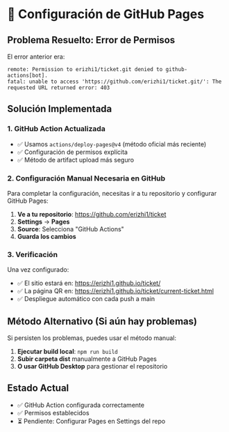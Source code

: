 # 🔧 Configuración de GitHub Pages

## Problema Resuelto: Error de Permisos

El error anterior era:
```
remote: Permission to erizhi1/ticket.git denied to github-actions[bot].
fatal: unable to access 'https://github.com/erizhi1/ticket.git/': The requested URL returned error: 403
```

## Solución Implementada

### 1. **GitHub Action Actualizada**
- ✅ Usamos `actions/deploy-pages@v4` (método oficial más reciente)
- ✅ Configuración de permisos explícita
- ✅ Método de artifact upload más seguro

### 2. **Configuración Manual Necesaria en GitHub**

Para completar la configuración, necesitas ir a tu repositorio y configurar GitHub Pages:

1. **Ve a tu repositorio**: https://github.com/erizhi1/ticket
2. **Settings** → **Pages**
3. **Source**: Selecciona "GitHub Actions"
4. **Guarda los cambios**

### 3. **Verificación**

Una vez configurado:
- ✅ El sitio estará en: https://erizhi1.github.io/ticket/
- ✅ La página QR en: https://erizhi1.github.io/ticket/current-ticket.html
- ✅ Despliegue automático con cada push a main

## Método Alternativo (Si aún hay problemas)

Si persisten los problemas, puedes usar el método manual:

1. **Ejecutar build local**: `npm run build`
2. **Subir carpeta dist** manualmente a GitHub Pages
3. **O usar GitHub Desktop** para gestionar el repositorio

## Estado Actual

- ✅ GitHub Action configurada correctamente
- ✅ Permisos establecidos
- ⏳ Pendiente: Configurar Pages en Settings del repo
